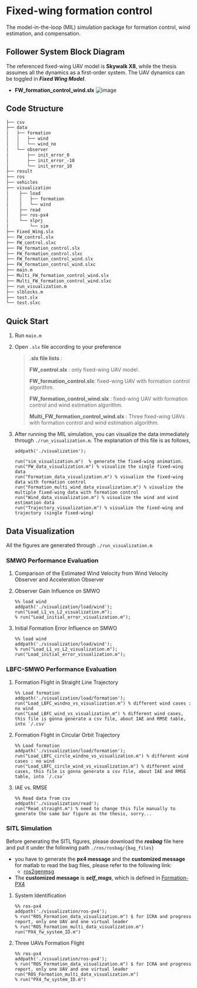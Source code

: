 # Fixed-wing formation control
The model-in-the-loop (MIL) simulation package for formation control, wind estimation, and compensation. 
## Follower System Block Diagram
The referenced fixed-wing UAV model is **Skywalk X8**, while the thesis assumes all the dynamics as a first-order system. The UAV dynamics can be toggled in _**Fixed Wing Model**_.
* **FW_formation_control_wind.slx**
![image](https://github.com/user-attachments/assets/9396d8f7-1155-4221-bef5-27362f36dfcb)

## Code Structure

```bash
├── csv
├── data
│   ├── formation
│   │   ├── wind
│   │   └── wind_no
│   └── observer
│       ├── init_error_0
│       ├── init_error_-10
│       └── init_error_10
├── result
├── ros
├── vehicles
├── visualization
│    ├── load
│    │   ├── formation
│    │   └── wind
│    ├── read
│    ├── ros-px4
│    └── slprj
│        └── sim
├── Fixed_Wing.slx
├── FW_control.slx
├── FW_control.slxc
├── FW_formation_control.slx
├── FW_formation_control.slxc
├── FW_formation_control_wind.slx
├── FW_formation_control_wind.slxc
├── main.m
├── Multi_FW_formation_control_wind.slx
├── Multi_FW_formation_control_wind.slxc
├── run_visualization.m
├── slblocks.m
├── test.slx
└── test.slxc


```
## Quick Start
1. Run `main.m`
2. Open `.slx` file according to your preference

    >  **.slx file lists** :
    > 
    > **FW_control.slx** : only fixed-wing UAV model.
    >  
    > **FW_formation_control.slx**: fixed-wing UAV with formation control algorithm.
    >
    > **FW_formation_control_wind.slx** : fixed-wing UAV with formation control and wind estimation algorithm.
    >
    > **Multi_FW_formation_control_wind.slx** : Three fixed-wing UAVs with formation control and wind estimation algorithm.
    >
3. After running the MIL simulation, you can visualize the data immediately through `./run_visualization.m`. The explanation of this file is as follows,
    ```
    addpath('./visualization');
    
    run("sim_visualization.m")  % generate the fixed-wing animation.
    run("FW_data_visualization.m") % visualize the single fixed-wing data
    run("Formation_data_visualization.m") % visualize the fixed-wing data with formation control
    run("Formation_multi_wind_data_visualization.m") % visualize the multiple fixed-wing data with formation control
    run("Wind_data_visualization.m") % visualize the wind and wind estimation data
    run("Trajectory_visualization.m") % visualize the fixed-wing and trajectory (single fixed-wing)
    ```
## Data Visualization
All the figures are generated through `./run_visualization.m`
### SMWO Performance Evaluation
1. Comparison of the Estimated Wind Velocity from Wind Velocity Observer
and Acceleration Observer
2. Observer Gain Influence on SMWO

    ```
    %% load wind
    addpath('./visualization/load/wind');
    run("Load_L1_vs_L2_visualization.m");
    % run("Load_initial_error_visualization.m");
    ```
3. Initial Formation Error Influence on SMWO

    ```
    %% load wind
    addpath('./visualization/load/wind');
    % run("Load_L1_vs_L2_visualization.m");
    run("Load_initial_error_visualization.m");
    ```
### LBFC-SMWO Performance Evaluation
1. Formation Flight in Straight Line Trajectory
    ```
    %% Load formation
    addpath('./visualization/load/formation');
    run("Load_LBFC_windno_vs_visualization.m") % different wind cases : no wind 
    run("Load_LBFC_wind_vs_visualization.m") % different wind cases, this file is gonna generate a csv file, about IAE and RMSE table, into `/.csv`
    ```

2. Formation Flight in Circular Orbit Trajectory
    ```
    %% Load formation
    addpath('./visualization/load/formation');
    run("Load_LBFC_circle_windno_vs_visualization.m") % different wind cases : no wind 
    run("Load_LBFC_circle_wind_vs_visualization.m") % different wind cases, this file is gonna generate a csv file, about IAE and RMSE table, into `/.csv`
    ```
3. IAE vs. RMSE 
    ```
    %% Read data from csv
    addpath('./visualization/read');
    run("Read_straight.m") % need to change this file manually to generate the same bar figure as the thesis, sorry...
    ```
### SITL Simulation
Before generating the SITL figures, please download the _**rosbag**_ file here and put it under the following path
`./ros/rosbag/{bag_files}`
* you have to generate the **px4 message** and the **customized message** for matlab to read the bag files, please refer to the following link:
  * [ros2genmsg](https://www.mathworks.com/help/ros/ref/ros2genmsg.html)
* The **customized message** is _**self_msgs**_, which is defined in [Formation-PX4](https://github.com/TigerWuu/Formation-PX4)
  
1. System Identification
    ```
    %% ros-px4
    addpath('./visualization/ros-px4');
    % run("ROS_Formation_data_visualization.m") $ for ICRA and progress report, only one UAV and one virtual leader
    % run("ROS_Formation_multi_data_visualization.m")
    run("PX4_fw_system_ID.m")
    ```
2. Three UAVs Formation Flight
    ```
    %% ros-px4
    addpath('./visualization/ros-px4');
    % run("ROS_Formation_data_visualization.m") $ for ICRA and progress report, only one UAV and one virtual leader
    run("ROS_Formation_multi_data_visualization.m")
    % run("PX4_fw_system_ID.m")
    ```
